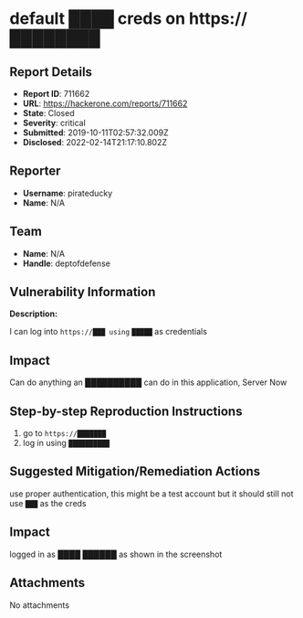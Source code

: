 # default ████ creds on https://████████

## Report Details
- **Report ID**: 711662
- **URL**: https://hackerone.com/reports/711662
- **State**: Closed
- **Severity**: critical
- **Submitted**: 2019-10-11T02:57:32.009Z
- **Disclosed**: 2022-02-14T21:17:10.802Z

## Reporter
- **Username**: pirateducky
- **Name**: N/A

## Team
- **Name**: N/A
- **Handle**: deptofdefense

## Vulnerability Information
**Description:**

I can log into `https://███ using` `█████` as credentials

## Impact
Can do anything an ██████████ can do in this application, Server Now 

## Step-by-step Reproduction Instructions

1. go to `https://███████`
2. log in using `██████████`

## Suggested Mitigation/Remediation Actions

use proper authentication, this might be a test account but it should still not use `███` as the creds

## Impact

logged in as ████ ██████ as shown in the screenshot

## Attachments
No attachments
